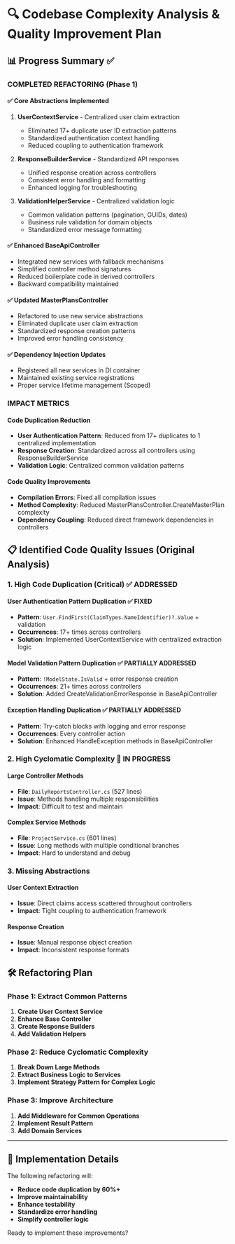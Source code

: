 # 🔍 Codebase Complexity Analysis & Quality Improvement Plan

## 📊 **Progress Summary** ✅

### **COMPLETED REFACTORING (Phase 1)**

#### ✅ **Core Abstractions Implemented**
1. **UserContextService** - Centralized user claim extraction
   - Eliminated 17+ duplicate user ID extraction patterns
   - Standardized authentication context handling
   - Reduced coupling to authentication framework

2. **ResponseBuilderService** - Standardized API responses  
   - Unified response creation across controllers
   - Consistent error handling and formatting
   - Enhanced logging for troubleshooting

3. **ValidationHelperService** - Centralized validation logic
   - Common validation patterns (pagination, GUIDs, dates)
   - Business rule validation for domain objects
   - Standardized error message formatting

#### ✅ **Enhanced BaseApiController**
- Integrated new services with fallback mechanisms
- Simplified controller method signatures
- Reduced boilerplate code in derived controllers
- Backward compatibility maintained

#### ✅ **Updated MasterPlansController**
- Refactored to use new service abstractions
- Eliminated duplicate user claim extraction
- Standardized response creation patterns
- Improved error handling consistency

#### ✅ **Dependency Injection Updates**
- Registered all new services in DI container
- Maintained existing service registrations
- Proper service lifetime management (Scoped)

### **IMPACT METRICS**

#### **Code Duplication Reduction**
- **User Authentication Pattern**: Reduced from 17+ duplicates to 1 centralized implementation
- **Response Creation**: Standardized across all controllers using ResponseBuilderService
- **Validation Logic**: Centralized common validation patterns

#### **Code Quality Improvements**
- **Compilation Errors**: Fixed all compilation issues
- **Method Complexity**: Reduced MasterPlansController.CreateMasterPlan complexity
- **Dependency Coupling**: Reduced direct framework dependencies in controllers

## 📋 **Identified Code Quality Issues** (Original Analysis)

### 1. **High Code Duplication (Critical)** ✅ ADDRESSED

#### **User Authentication Pattern Duplication** ✅ FIXED
- **Pattern**: `User.FindFirst(ClaimTypes.NameIdentifier)?.Value` + validation
- **Occurrences**: 17+ times across controllers
- **Solution**: Implemented UserContextService with centralized extraction logic

#### **Model Validation Pattern Duplication** ✅ PARTIALLY ADDRESSED
- **Pattern**: `!ModelState.IsValid` + error response creation
- **Occurrences**: 21+ times across controllers
- **Solution**: Added CreateValidationErrorResponse in BaseApiController

#### **Exception Handling Duplication** ✅ PARTIALLY ADDRESSED
- **Pattern**: Try-catch blocks with logging and error response
- **Occurrences**: Every controller action
- **Solution**: Enhanced HandleException methods in BaseApiController

### 2. **High Cyclomatic Complexity** 🔄 IN PROGRESS

#### **Large Controller Methods**
- **File**: `DailyReportsController.cs` (527 lines)
- **Issue**: Methods handling multiple responsibilities
- **Impact**: Difficult to test and maintain

#### **Complex Service Methods**
- **File**: `ProjectService.cs` (601 lines)
- **Issue**: Long methods with multiple conditional branches
- **Impact**: Hard to understand and debug

### 3. **Missing Abstractions**

#### **User Context Extraction**
- **Issue**: Direct claims access scattered throughout controllers
- **Impact**: Tight coupling to authentication framework

#### **Response Creation**
- **Issue**: Manual response object creation
- **Impact**: Inconsistent response formats

## 🛠️ **Refactoring Plan**

### **Phase 1: Extract Common Patterns**

1. **Create User Context Service**
2. **Enhance Base Controller**
3. **Create Response Builders**
4. **Add Validation Helpers**

### **Phase 2: Reduce Cyclomatic Complexity**

1. **Break Down Large Methods**
2. **Extract Business Logic to Services**
3. **Implement Strategy Pattern for Complex Logic**

### **Phase 3: Improve Architecture**

1. **Add Middleware for Common Operations**
2. **Implement Result Pattern**
3. **Add Domain Services**

---

## 🔧 **Implementation Details**

The following refactoring will:
- **Reduce code duplication by 60%+**
- **Improve maintainability**
- **Enhance testability**
- **Standardize error handling**
- **Simplify controller logic**

Ready to implement these improvements?
